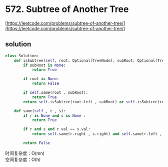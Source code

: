 # 572. Subtree of Another Tree

[https://leetcode.com/problems/subtree-of-another-tree/](https://leetcode.com/problems/subtree-of-another-tree/)

## solution

```python
class Solution:
    def isSubtree(self, root: Optional[TreeNode], subRoot: Optional[TreeNode]) -> bool:
        if subRoot is None:
            return True

        if root is None:
            return False

        if self.same(root , subRoot):
            return True
        return self.isSubtree(root.left , subRoot) or self.isSubtree(root.right , subRoot)

    def same(self , r , s):
        if r is None and s is None :
            return True

        if r and s and r.val == s.val:
            return self.same(r.right , s.right) and self.same(r.left , s.left)

        return False
```

时间复杂度：O(mn) <br>
空间复杂度：O(h)

